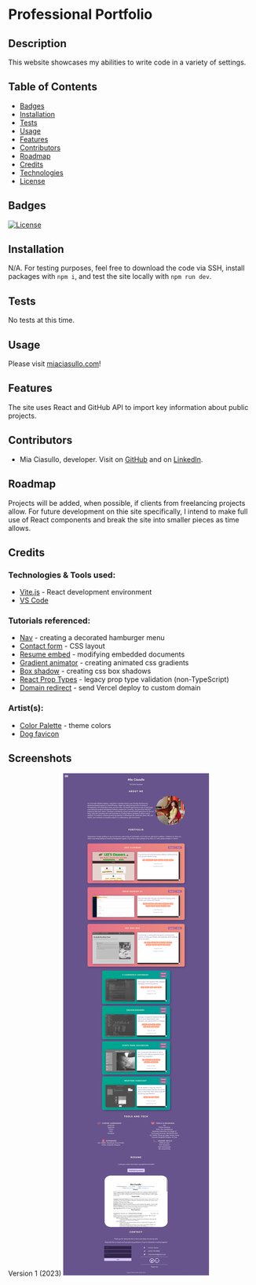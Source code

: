 # Professional Portfolio

## Description

This website showcases my abilities to write code in a variety of settings.

## Table of Contents

- [Badges](#badges)
- [Installation](#installation)
- [Tests](#tests)
- [Usage](#usage)
- [Features](#features)
- [Contributors](#contributors)
- [Roadmap](#roadmap)
- [Credits](#credits)
- [Technologies](#technologies)
- [License](#license)

## Badges

[![License](https://img.shields.io/badge/license-MIT-blue?logo=github)](https://github.com/miacias/setzu-live-store/blob/main/LICENSE)

## Installation

N/A. For testing purposes, feel free to download the code via SSH, install packages with `npm i`, and test the site locally with `npm run dev`.

## Tests

No tests at this time.

## Usage

Please visit [miaciasullo.com](https://www.miaciasullo.com/)!

## Features

The site uses React and GitHub API to import key information about public projects.

## Contributors

- Mia Ciasullo, developer. Visit on [GitHub](https://github.com/miacias) and on [LinkedIn](https://www.linkedin.com/in/miaciasullo).

## Roadmap

Projects will be added, when possible, if clients from freelancing projects allow.
For future development on thie site specifically, I intend to make full use of React components and break the site into smaller pieces as time allows.

## Credits

### Technologies & Tools used:

- [Vite.js](https://vitejs.dev/) - React development environment
- [VS Code](https://code.visualstudio.com/)

### Tutorials referenced:

- [Nav](https://alvarotrigo.com/blog/hamburger-menu-css/) - creating a decorated hamburger menu
- [Contact form](https://codepen.io/bobbykorec/pen/qOGbyr) - CSS layout
- [Resume embed](https://stackoverflow.com/questions/36146508/google-docs-iframe-how-to-customize-the-css-of-an-embedded-google-docs-iframe) - modifying embedded documents
- [Gradient animator](https://www.gradient-animator.com/) - creating animated css gradients
- [Box shadow](https://www.cssmatic.com/box-shadow) - creating css box shadows
- [React Prop Types](https://legacy.reactjs.org/docs/typechecking-with-proptypes.html) - legacy prop type validation (non-TypeScript)
- [Domain redirect](https://jorgearuv.dev/setting-up-namecheap-domain-in-vercel) - send Vercel deploy to custom domain

### Artist(s):

- [Color Palette](https://mycolor.space/?hex=%2367548C&sub=1) - theme colors
- [Dog favicon](https://www.flaticon.com/free-icon/dog_1723750?term=dog&page=1&position=25&origin=tag&related_id=1723750)

## Screenshots

Version 1 (2023)
![Version 1, 2023](./public/assets/images/portfolio-v1.png)